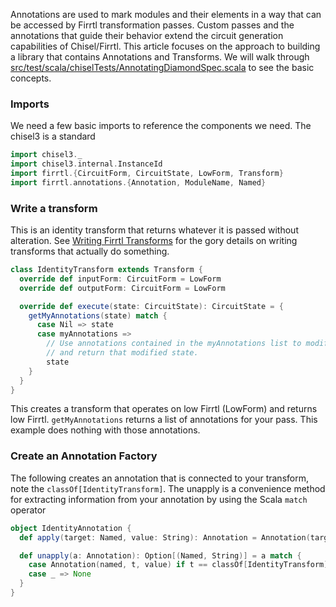 Annotations are used to mark modules and their elements in a way that can be accessed by Firrtl transformation passes.  Custom passes and the annotations that guide their behavior extend the circuit generation capabilities of Chisel/Firrtl.  This article focuses on the approach to building a library that contains Annotations and Transforms.  We will walk through  [src/test/scala/chiselTests/AnnotatingDiamondSpec.scala](https://github.com/ucb-bar/chisel3/blob/master/src/test/scala/chiselTests/AnnotatingDiamondSpec.scala) to see the basic concepts.

### Imports
We need a few basic imports to reference the components we need.  The chisel3 is a standard 
```scala
import chisel3._
import chisel3.internal.InstanceId
import firrtl.{CircuitForm, CircuitState, LowForm, Transform}
import firrtl.annotations.{Annotation, ModuleName, Named}
```
### Write a transform
This is an identity transform that returns whatever it is passed without alteration.  See [Writing Firrtl Transforms](/ucb-bar/firrtl/wiki) for the gory details on writing transforms that actually do something.
```scala
class IdentityTransform extends Transform {
  override def inputForm: CircuitForm = LowForm
  override def outputForm: CircuitForm = LowForm

  override def execute(state: CircuitState): CircuitState = {
    getMyAnnotations(state) match {
      case Nil => state
      case myAnnotations =>
        // Use annotations contained in the myAnnotations list to modify state
        // and return that modified state.
        state
    }
  }
}
```
This creates a transform that operates on low Firrtl (LowForm) and returns low Firrtl.  ```getMyAnnotations``` returns a list of annotations for your pass.  This example does nothing with those annotations.
### Create an Annotation Factory
The following creates an annotation that is connected to your transform, note the ```classOf[IdentityTransform]```.  The unapply is a convenience method for extracting information from your annotation by using the Scala ```match``` operator
```scala
object IdentityAnnotation {
  def apply(target: Named, value: String): Annotation = Annotation(target, classOf[IdentityTransform], value)

  def unapply(a: Annotation): Option[(Named, String)] = a match {
    case Annotation(named, t, value) if t == classOf[IdentityTransform] => Some((named, value))
    case _ => None
  }
}
```